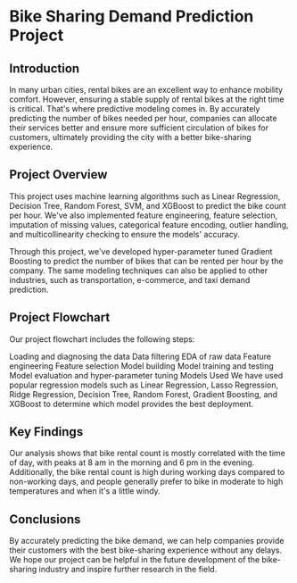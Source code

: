 # Bike Sharing Demand Prediction Project

## **Introduction**

In many urban cities, rental bikes are an excellent way to enhance mobility comfort. However, ensuring a stable supply of rental bikes at the right time is critical. That's where predictive modeling comes in. By accurately predicting the number of bikes needed per hour, companies can allocate their services better and ensure more sufficient circulation of bikes for customers, ultimately providing the city with a better bike-sharing experience.

## **Project Overview**

This project uses machine learning algorithms such as Linear Regression, Decision Tree, Random Forest, SVM, and XGBoost to predict the bike count per hour. We've also implemented feature engineering, feature selection, imputation of missing values, categorical feature encoding, outlier handling, and multicollinearity checking to ensure the models' accuracy.

Through this project, we've developed hyper-parameter tuned Gradient Boosting to predict the number of bikes that can be rented per hour by the company. The same modeling techniques can also be applied to other industries, such as transportation, e-commerce, and taxi demand prediction.

## **Project Flowchart**

Our project flowchart includes the following steps:

Loading and diagnosing the data
Data filtering
EDA of raw data
Feature engineering
Feature selection
Model building
Model training and testing
Model evaluation and hyper-parameter tuning
Models Used
We have used popular regression models such as Linear Regression, Lasso Regression, Ridge Regression, Decision Tree, Random Forest, Gradient Boosting, and XGBoost to determine which model provides the best deployment.

## **Key Findings**

Our analysis shows that bike rental count is mostly correlated with the time of day, with peaks at 8 am in the morning and 6 pm in the evening. Additionally, the bike rental count is high during working days compared to non-working days, and people generally prefer to bike in moderate to high temperatures and when it's a little windy.

## **Conclusions**

By accurately predicting the bike demand, we can help companies provide their customers with the best bike-sharing experience without any delays. We hope our project can be helpful in the future development of the bike-sharing industry and inspire further research in the field.
